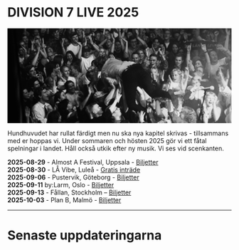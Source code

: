 
# DIVISION 7 LIVE 2025

<img src="pustervik-surf-crop.jpg" alt="Max Surfar Pustervik" style="display: block; margin: 0 auto;">

Hundhuvudet har rullat färdigt men nu ska nya kapitel skrivas - tillsammans med er hoppas vi. Under sommaren och hösten 2025 gör vi ett fåtal spelningar i landet. Håll också utkik efter ny musik. Vi ses vid scenkanten.

**2025-08-29** - Almost A Festival, Uppsala - [Biljetter](https://www.tickster.com/se/sv/events/ea8zum3pgtzy3cg/2025-08-29/almost-a-festival-2025)  
**2025-08-30** - LÅ Vibe, Luleå - [Gratis inträde](https://www.lulea.se/uppleva--gora/kultur/la-vibe-/antnas-30-augusti-2025.html)  
**2025-09-06** - Pustervik, Göteborg - [Biljetter](https://secure.tickster.com/sv/l4chvck7v6ww3je/products)  
**2025-09-11** by:Larm, Oslo - [Biljetter](https://bylarm.no/tickets)  
**2025-09-13** - Fållan, Stockholm – [Biljetter](https://secure.tickster.com/tvxxc2y1z85xjmr)  
**2025-10-03** - Plan B, Malmö - [Biljetter](https://www.nortic.se/ticket/show/298169)  

---

# Senaste uppdateringarna
